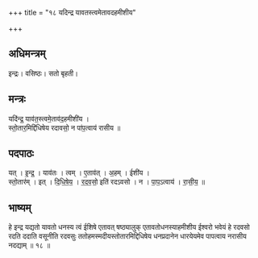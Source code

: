 +++
title = "१८ यदिन्द्र यावतस्त्वमेतावदहमीशीय"

+++
## अधिमन्त्रम्
इन्द्रः। वसिष्ठः। सतो बृहती।

## मन्त्रः
यदि॑न्द्र॒ याव॑त॒स्त्वमे॒ताव॑द॒हमीशी॑य ।  
स्तो॒तार॒मिद्दि॑धिषेय रदावसो॒ न पा॑प॒त्वाय॑ रासीय ॥

## पदपाठः
यत् । इ॒न्द्र॒ । याव॑तः । त्वम् । ए॒ताव॑त् । अ॒हम् । ईशी॑य ।  
स्तो॒तार॑म् । इत् । दि॒धि॒षे॒य॒ । र॒द॒व॒सो॒ इति॑ रदऽवसो । न । पा॒प॒ऽत्वाय॑ । रा॒सी॒य॒ ॥

## भाष्यम्
हे इन्द्र यद्यतो यावतो धनस्य त्वं ईशिषे एतावत् षष्ठ्यालुक् एतावतोधनस्याहमीशीय ईश्वरो भवेयं हे रदवसो रदति ददाति वसूनीति रदवसुः ततोहमस्मदीयस्तोतारमिद्दिधिषेय धनप्रदानेन धारयेयमेव पापत्वाय नरासीय नदद्याम् ॥ १८ ॥